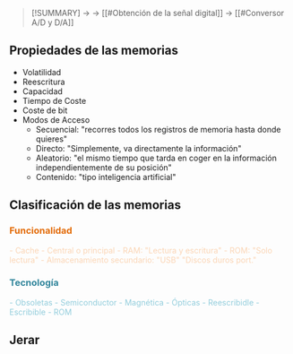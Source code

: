 > [!SUMMARY]
> -> 
> -> [[#Obtención de la señal digital]]
> -> [[#Conversor A/D y D/A]]

## Propiedades de las memorias
- Volatilidad
- Reescritura
- Capacidad
- Tiempo de Coste
- Coste de bit
- Modos de Acceso
	- Secuencial: "recorres todos los registros de memoria hasta donde quieres"
	- Directo: "Simplemente, va directamente la información"
	- Aleatorio: "el mismo tiempo que tarda en coger en la información independientemente de su posición"
	- Contenido: "tipo inteligencia artificial"

## Clasificación de las memorias

### <font color="#e36c09">Funcionalidad</font>
<font color="#fbd5b5">- Cache</font>
<font color="#fbd5b5">- Central o principal</font>
<font color="#fbd5b5">	- RAM: "Lectura y escritura"</font>
<font color="#fbd5b5">	- ROM: "Solo lectura"</font>
<font color="#fbd5b5">- Almacenamiento secundario: "USB" "Discos duros port." </font>

### <font color="#31859b">Tecnología</font>
<font color="#92cddc">- Obsoletas</font>
<font color="#92cddc">- Semiconductor</font>
<font color="#92cddc">- Magnética</font>
<font color="#92cddc">- Ópticas</font>
<font color="#92cddc">	- Reescribidle</font>
<font color="#92cddc">	- Escribible</font>
<font color="#92cddc">	- ROM</font>

## Jerar